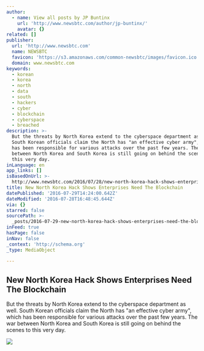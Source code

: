 ```yaml
---
author:
  - name: View all posts by JP Buntinx
    url: 'http://www.newsbtc.com/author/jp-buntinx/'
    avatar: {}
related: []
publisher:
  url: 'http://www.newsbtc.com'
  name: NEWSBTC
  favicon: 'https://s3.amazonaws.com/common-newsbtc/images/favicon.ico'
  domain: www.newsbtc.com
keywords:
  - korean
  - korea
  - north
  - data
  - south
  - hackers
  - cyber
  - blockchain
  - cyberspace
  - breached
description: >-
  But the threats by North Korea extend to the cyberspace department as well.
  South Korean officials claim the North has "an effective cyber army", which
  has been responsible for various attacks over the past few years. The war
  between North Korea and South Korea is still going on behind the scenes to
  this very day.
inLanguage: en
app_links: []
isBasedOnUrl: >-
  http://www.newsbtc.com/2016/07/28/new-north-korea-hack-shows-enterprises-need-blockchain/
title: New North Korea Hack Shows Enterprises Need The Blockchain
datePublished: '2016-07-29T14:24:00.642Z'
dateModified: '2016-07-28T16:48:45.644Z'
via: {}
starred: false
sourcePath: >-
  _posts/2016-07-29-new-north-korea-hack-shows-enterprises-need-the-blockchain.md
inFeed: true
hasPage: false
inNav: false
_context: 'http://schema.org'
_type: MediaObject

---
```

<article style=""><h1>New North Korea Hack Shows Enterprises Need The Blockchain</h1><p>But the threats by North Korea extend to the cyberspace department as well. South Korean officials claim the North has "an effective cyber army", which has been responsible for various attacks over the past few years. The war between North Korea and South Korea is still going on behind the scenes to this very day.</p><img src="http://s3.amazonaws.com/main-newsbtc-images/2016/07/28141611/shutterstock_395904598.jpg" /></article>